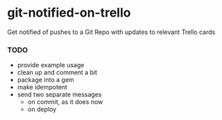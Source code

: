 git-notified-on-trello
======================

Get notified of pushes to a Git Repo with updates to relevant Trello cards



### TODO ###

- provide example usage
- clean up and comment a bit
- package into a gem
- make idempotent 
- send two separate messages 
  - on commit, as it does now
  - on deploy
